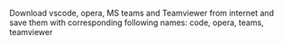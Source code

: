 Download vscode, opera, MS teams and Teamviewer from internet and save them with corresponding following names: code, opera, teams, teamviewer